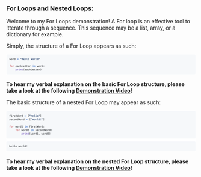 ### For Loops and Nested Loops:

Welcome to my For Loops demonstration! A For loop is an effective tool to itterate through a sequence. This sequence may be a list, array, or a dictionary for example.

Simply, the structure of a For Loop appears as such: 

<img src="for.png" width="600"/>  

**To hear my verbal explanation on the basic For Loop structure, please take a look at the following [Demonstration Video](https://web.microsoftstream.com/video/bcbfac9f-b6d4-4b89-b8fa-1b0a4a1d7938)!**

The basic structure of a nested For Loop may appear as such:

<img src="nested.png" width="600"/>  

**To hear my verbal explanation on the nested For Loop structure, please take a look at the following [Demonstration Video](https://web.microsoftstream.com/video/a01ded44-b26d-4b0f-b75b-d6930967aa36)!**

